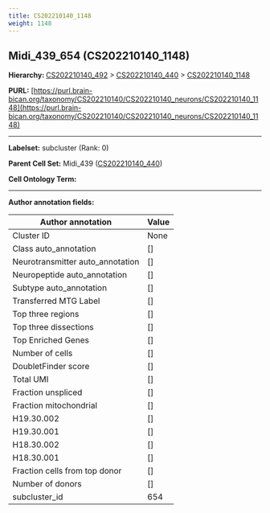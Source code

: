 ```yaml
---
title: CS202210140_1148
weight: 1148
---
```

## Midi_439_654 (CS202210140_1148)
<b>Hierarchy: </b>
[CS202210140_492](../CS202210140_492) >
[CS202210140_440](../CS202210140_440) >
[CS202210140_1148](../CS202210140_1148)

**PURL:** [https://purl.brain-bican.org/taxonomy/CS202210140/CS202210140_neurons/CS202210140_1148](https://purl.brain-bican.org/taxonomy/CS202210140/CS202210140_neurons/CS202210140_1148)

---


**Labelset:** subcluster (Rank: 0)

**Parent Cell Set:** Midi_439 ([CS202210140_440](../CS202210140_440))



**Cell Ontology Term:** 

[MARKER GENES.]: #


---

[TRANSFERRED ANNOTATIONS.]: #


[AUTHOR ANNOTATION FIELDS.]: #


**Author annotation fields:**

| Author annotation | Value |
|-------------------|-------|
|Cluster ID|None|
|Class auto_annotation|[]|
|Neurotransmitter auto_annotation|[]|
|Neuropeptide auto_annotation|[]|
|Subtype auto_annotation|[]|
|Transferred MTG Label|[]|
|Top three regions|[]|
|Top three dissections|[]|
|Top Enriched Genes|[]|
|Number of cells|[]|
|DoubletFinder score|[]|
|Total UMI|[]|
|Fraction unspliced|[]|
|Fraction mitochondrial|[]|
|H19.30.002|[]|
|H19.30.001|[]|
|H18.30.002|[]|
|H18.30.001|[]|
|Fraction cells from top donor|[]|
|Number of donors|[]|
|subcluster_id|654|
